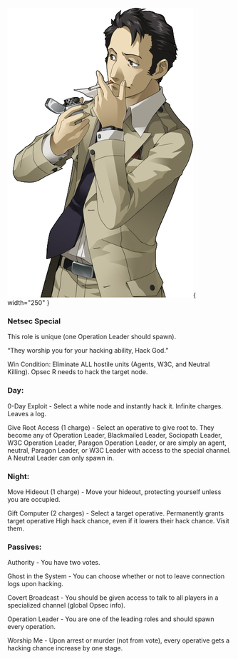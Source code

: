 ![hackgod.png](Images/hackgod.png){ width="250" }

### **Netsec Special**

This role is unique (one Operation Leader should spawn).

“They worship you for your hacking ability, Hack God.”

Win Condition: Eliminate ALL hostile units (Agents, W3C, and Neutral Killing). Opsec R needs to hack the target node.

### **Day:**

0-Day Exploit - Select a white node and instantly hack it. Infinite charges. Leaves a log.

Give Root Access (1 charge) - Select an operative to give root to. They become any of Operation Leader, Blackmailed Leader, Sociopath Leader, W3C Operation Leader, Paragon Operation Leader, or are simply an agent, neutral, Paragon Leader, or W3C Leader with access to the special channel. A Neutral Leader can only spawn in.

### **Night:**

Move Hideout (1 charge) - Move your hideout, protecting yourself unless you are occupied.

Gift Computer (2 charges) - Select a target operative. Permanently grants target operative High hack chance, even if it lowers their hack chance. Visit them.

### **Passives:**

Authority - You have two votes.

Ghost in the System - You can choose whether or not to leave connection logs upon hacking.

Covert Broadcast - You should be given access to talk to all players in a specialized channel (global Opsec info).

Operation Leader - You are one of the leading roles and should spawn every operation.

Worship Me - Upon arrest or murder (not from vote), every operative gets a hacking chance increase by one stage.